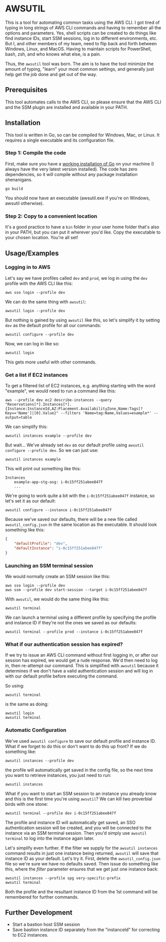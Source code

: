 # AWSUTIL

This is a tool for automating common tasks using the AWS CLI.
I got tired of typing in long strings of AWS CLI commands and having to remember all the options and parameters. Yes, shell scripts can be created to do things like find instance IDs, start SSM sessions, log in to different environments, etc. But I, and other members of my team, need to flip back and forth between Windows, Linux, and MacOS. Having to maintain scripts for PowerShell, bash, zsh, and who knows what else, is a pain.

Thus, the `awsutil` tool was born. The aim is to have the tool minimize the amount of typing, "learn" your most common settings, and generally just help get the job done and get out of the way.



## Prerequisites

This tool automates calls to the AWS CLI, so please ensure that the AWS CLI and the SSM plugin are installed and available in your PATH.




## Installation

This tool is written in Go, so can be compiled for Windows, Mac, or Linux. It requires a single executable and its configuration file.

### Step 1: Compile the code

First, make sure you have a [working installation of Go](https://go.dev/dl) on your machine (I always have the very latest version installed). The code has zero dependencies, so it will compile without any package installation shenanigans.

```shell
go build
```

You should now have an executable (awsutil.exe if you're on Windows, awsutil otherwise).

### Step 2: Copy to a convenient location

It's a good practice to have a `bin` folder in your user home folder that's also in your PATH, but you can put it wherever you'd like. Copy the executable to your chosen location. You're all set!



## Usage/Examples

### Logging in to AWS

Let's say we have profiles called `dev` and `prod`, we log in using the `dev` profile with the AWS CLI like this:

```shell
aws sso login --profile dev
```

We can do the same thing with `awsutil`:

```shell
awsutil login --profile dev
```

But nothing is gained by using `awsutil` like this, so let's simplify it by setting `dev` as the default profile for all our commands:

```shell
awsutil configure --profile dev
```

Now, we can log in like so:

```shell
awsutil login
```

This gets more useful with other commands.

### Get a list if EC2 instances

To get a filtered list of EC2 instances, e.g. anything starting with the word "example", we would need to run a command like this:

```shell
aws --profile dev ec2 describe-instances --query "Reservations[*].Instances[*].{Instance:InstanceId,AZ:Placement.AvailabilityZone,Name:Tags[?Key=='Name']|[0].Value}" --filters 'Name=tag:Name,Values=example*' --output=table
```

We can simplify this:

```shell
awsutil instances example --profile dev
```

But wait... We've already set `dev` as our default profile using `awsutil configure --profile dev`. So we can just use:

```shell
awsutil instances example
```

This will print out something like this:

```
Instances
    example-app-stg-asg: i-0c15ff251abee847f
    ...
```

We're going to work quite a bit with the `i-0c15ff251abee847f` instance, so let's set it as our default:

```shell
awsutil configure --instance i-0c15ff251abee847f
```



Because we've saved our defaults, there will be a new file called `awsutil_config.json` in the same location as the executable. It should look something like this:

```json
{
    "defaultProfile": "dev",
    "defaultInstance": "i-0c15ff251abee847f"
}
```



### Launching an SSM terminal session

We would normally create an SSM session like this:

```shell
aws sso login --profile dev
aws ssm --profile dev start-session --target i-0c15ff251abee847f
```

With `awsutil`, we would do the same thing like this:

```shell
awsutil terminal
```

We can launch a terminal using a different profile by specifying the profile and instance ID if they're not the ones we saved as our defaults:
```shell
awsutil terminal --profile prod --instance i-0c15ff251abee847f
```

### What if our authentication session has expired?

If we try to issue an AWS CLI command without first logging in, or after our session has expired, we would get a rude response. We'd then need to log in, then re-attempt our command. This is simplified with `awsutil` because it determines if we don't have a valid authentication session and will log in with our default profile before executing the command.

So using:

```
awsutil terminal
```

is the same as doing:

```shell
awsutil login
awsutil terminal
```

### Automatic Configuration

We've used `awsutil configure` to save our default profile and instance ID. What if we forget to do this or don't want to do this up front? If we do something like:

```shell
awsutil instances --profile dev
```

the profile will automatically get saved in the config file, so the next time you want to retrieve instances, you just need to run:

```shell
awsutil instances
```

What if you want to start an SSM session to an instance you already know and this is the first time you're using `awsutil`? We can kill two proverbial birds with one stone:

```shell
awsutil terminal --profile dev i-0c15ff251abee847f
```

The profile and instance ID will automatically get saved, an SSO authentication session will be created, and you will be connected to the instance via an SSM terminal session. Then you'd simply use `awsutil terminal` to log into the instance again later.

Let's simplify even further. If the filter we supply for the `awsutil instances` command results in just one instance being returned, `awsutil` will save that instance ID as your default. Let's try it. First, delete the `awsutil_config.json` file so we're sure we have no defaults saved. Then issue do something like this, where the *filter* parameter ensures that we get just one instance back:

```shell
awsutil instances --profile spg very-specific-prefix
awsutil terminal
```

Both the profile and the resultant instance ID from the 1st command will be remembered for further commands.



## Further Development

- Start a bastion host SSM session
- Save bastion instance ID separately from the "instanceId" for correcting to EC2 instances.

